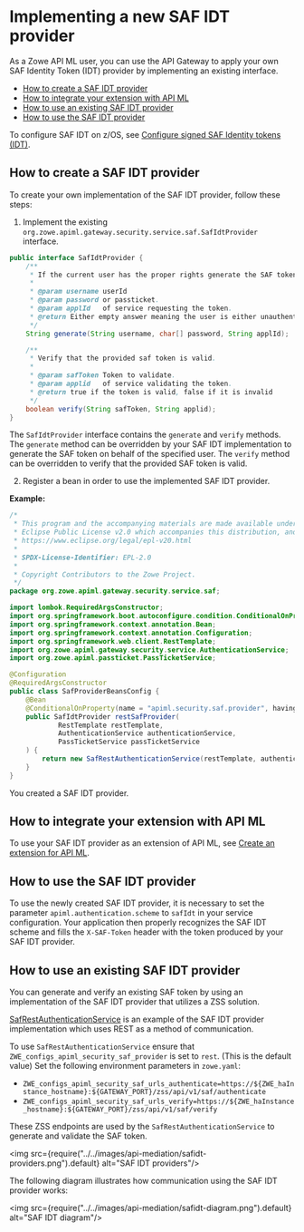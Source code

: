 # Implementing a new SAF IDT provider

As a Zowe API ML user, you can use the API Gateway to apply your own SAF Identity Token (IDT) provider by implementing 
an existing interface.

- [How to create a SAF IDT provider](#how-to-create-a-saf-idt-provider)
- [How to integrate your extension with API ML](#how-to-integrate-your-extension-with-api-ml)
- [How to use an existing SAF IDT provider](#how-to-use-an-existing-saf-idt-provider)
- [How to use the SAF IDT provider](#how-to-use-the-saf-idt-provider)

To configure SAF IDT on z/OS, see [Configure signed SAF Identity tokens (IDT)](../../user-guide/configure-zos-system.md#configure-signed-saf-identity-tokens-idt). 

## How to create a SAF IDT provider

To create your own implementation of the SAF IDT provider, follow these steps:

1. Implement the existing `org.zowe.apiml.gateway.security.service.saf.SafIdtProvider` interface. 

```java
public interface SafIdtProvider {
    /**
     * If the current user has the proper rights generate the SAF token on its behalf and return it back.
     *
     * @param username userId
     * @param password or passticket.
     * @param applId   of service requesting the token.
     * @return Either empty answer meaning the user is either unauthenticated or doesn't have the proper rights.
     */
    String generate(String username, char[] password, String applId);

    /**
     * Verify that the provided saf token is valid.
     *
     * @param safToken Token to validate.
     * @param applid   of service validating the token.
     * @return true if the token is valid, false if it is invalid
     */
    boolean verify(String safToken, String applid);
}
```

The `SafIdtProvider` interface contains the `generate` and `verify` methods. The `generate` method can be overridden by your SAF IDT implementation to generate the SAF token on behalf of the specified user. The `verify` method can be overridden to verify that the provided SAF token is valid.

2. Register a bean in order to use the implemented SAF IDT provider.

**Example:**

```java
/*
 * This program and the accompanying materials are made available under the terms of the
 * Eclipse Public License v2.0 which accompanies this distribution, and is available at
 * https://www.eclipse.org/legal/epl-v20.html
 *
 * SPDX-License-Identifier: EPL-2.0
 *
 * Copyright Contributors to the Zowe Project.
 */
package org.zowe.apiml.gateway.security.service.saf;

import lombok.RequiredArgsConstructor;
import org.springframework.boot.autoconfigure.condition.ConditionalOnProperty;
import org.springframework.context.annotation.Bean;
import org.springframework.context.annotation.Configuration;
import org.springframework.web.client.RestTemplate;
import org.zowe.apiml.gateway.security.service.AuthenticationService;
import org.zowe.apiml.passticket.PassTicketService;

@Configuration
@RequiredArgsConstructor
public class SafProviderBeansConfig {
    @Bean
    @ConditionalOnProperty(name = "apiml.security.saf.provider", havingValue = "rest")
    public SafIdtProvider restSafProvider(
            RestTemplate restTemplate,
            AuthenticationService authenticationService,
            PassTicketService passTicketService
    ) {
        return new SafRestAuthenticationService(restTemplate, authenticationService, passTicketService);
    }
}
```

You created a SAF IDT provider. 
## How to integrate your extension with API ML

To use your SAF IDT provider as an extension of API ML, see [Create an extension for API ML](create-apiml-extension.md).

## How to use the SAF IDT provider

To use the newly created SAF IDT provider, it is necessary to set the parameter `apiml.authentication.scheme` to `safIdt` in your service configuration.
Your application then properly recognizes the SAF IDT scheme and fills the `X-SAF-Token` header with the token produced by your SAF IDT provider. 

## How to use an existing SAF IDT provider

You can generate and verify an existing SAF token by using an implementation of the SAF IDT provider that utilizes a ZSS solution. 

[SafRestAuthenticationService](https://github.com/zowe/api-layer/blob/v3.x.x/zaas-service/src/main/java/org/zowe/apiml/zaas/security/service/saf/SafRestAuthenticationService.java) is an example of the SAF IDT provider implementation which uses REST as a method of communication.

To use `SafRestAuthenticationService` ensure that `ZWE_configs_apiml_security_saf_provider` is set to `rest`. (This is the default value)
Set the following environment parameters in `zowe.yaml`:

* `ZWE_configs_apiml_security_saf_urls_authenticate=https://${ZWE_haInstance_hostname}:${GATEWAY_PORT}/zss/api/v1/saf/authenticate`
* `ZWE_configs_apiml_security_saf_urls_verify=https://${ZWE_haInstance_hostname}:${GATEWAY_PORT}/zss/api/v1/saf/verify`

These ZSS endpoints are used by the `SafRestAuthenticationService` to generate and validate the SAF token.

<img src={require("../../images/api-mediation/safidt-providers.png").default} alt="SAF IDT providers"/>

The following diagram illustrates how communication using the SAF IDT provider works:

<img src={require("../../images/api-mediation/safidt-diagram.png").default} alt="SAF IDT diagram"/>


